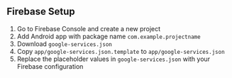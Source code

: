## Firebase Setup

1. Go to Firebase Console and create a new project
2. Add Android app with package name `com.example.projectname`
3. Download `google-services.json`
4. Copy `app/google-services.json.template` to `app/google-services.json`
5. Replace the placeholder values in `google-services.json` with your Firebase configuration 
